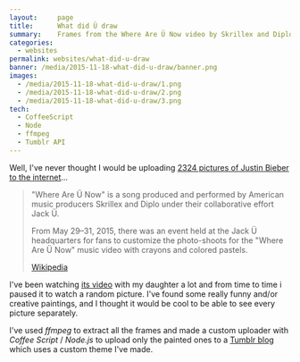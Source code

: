 ```yaml
---
layout:     page
title:      What did Ü draw
summary:    Frames from the Where Are Ü Now video by Skrillex and Diplo with Justin Bieber.
categories:
  - websites
permalink: websites/what-did-u-draw
banner: /media/2015-11-18-what-did-u-draw/banner.png
images:
  - /media/2015-11-18-what-did-u-draw/1.png
  - /media/2015-11-18-what-did-u-draw/2.png
  - /media/2015-11-18-what-did-u-draw/3.png
tech:
  - CoffeeScript
  - Node
  - ffmpeg
  - Tumblr API
---
```


Well, I've never thought I would be uploading [2324 pictures of Justin Bieber to the internet](http://whatdidudraw.tumblr.com)...

> "Where Are Ü Now" is a song produced and performed by American music producers Skrillex and Diplo under their collaborative effort Jack Ü.
>
> From May 29–31, 2015, there was an event held at the Jack Ü headquarters for fans to customize the photo-shoots for the "Where Are Ü Now" music video with crayons and colored pastels.
>
> [Wikipedia](https://en.wikipedia.org/wiki/Where_Are_%C3%9C_Now)

I've been watching [its video](https://www.youtube.com/watch?v=nntGTK2Fhb0) with my daughter a lot and from time to time i paused it to watch a random picture. I've found some really funny and/or creative paintings, and I thought it would be cool to be able to see every picture separately.

I've used *ffmpeg* to extract all the frames and made a custom uploader with *Coffee Script* / *Node.js* to upload only the painted ones to a [Tumblr blog](http://whatdidudraw.tumblr.com) which uses a custom theme I've made.
